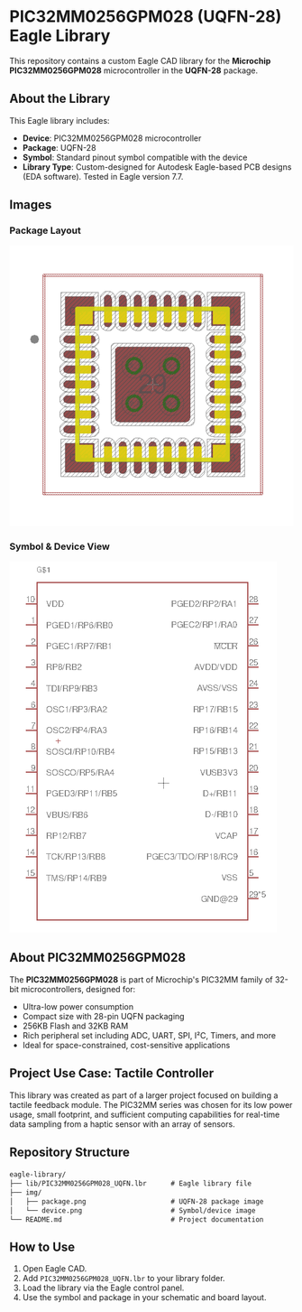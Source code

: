 # PIC32MM0256GPM028 (UQFN-28) Eagle Library

This repository contains a custom Eagle CAD library for the **Microchip PIC32MM0256GPM028** microcontroller in the **UQFN-28** package.

## About the Library

This Eagle library includes:

- **Device**: PIC32MM0256GPM028 microcontroller
- **Package**: UQFN-28
- **Symbol**: Standard pinout symbol compatible with the device
- **Library Type**: Custom-designed for Autodesk Eagle-based PCB designs (EDA software). Tested in Eagle version 7.7.

## Images

### Package Layout  
![Image of the Package](img/package.png)

### Symbol & Device View  
![Image of the Device](img/device.png)

## About PIC32MM0256GPM028

The **PIC32MM0256GPM028** is part of Microchip's PIC32MM family of 32-bit microcontrollers, designed for:

- Ultra-low power consumption
- Compact size with 28-pin UQFN packaging
- 256KB Flash and 32KB RAM
- Rich peripheral set including ADC, UART, SPI, I²C, Timers, and more
- Ideal for space-constrained, cost-sensitive applications

## Project Use Case: Tactile Controller

This library was created as part of a larger project focused on building a tactile feedback module. The PIC32MM series was chosen for its low power usage, small footprint, and sufficient computing capabilities for real-time data sampling from a haptic sensor with an array of sensors.

## Repository Structure

```
eagle-library/
├── lib/PIC32MM0256GPM028_UQFN.lbr      # Eagle library file
├── img/
│   ├── package.png                     # UQFN-28 package image
│   └── device.png                      # Symbol/device image
└── README.md                           # Project documentation
```

## How to Use

1. Open Eagle CAD.
2. Add `PIC32MM0256GPM028_UQFN.lbr` to your library folder.
3. Load the library via the Eagle control panel.
4. Use the symbol and package in your schematic and board layout.

